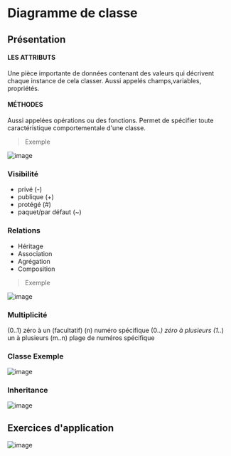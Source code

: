 # Diagramme de classe

## Présentation

#### LES ATTRIBUTS
Une pièce importante de données contenant des valeurs qui décrivent chaque instance de cela classer. Aussi appelés champs,variables, propriétés.


#### MÉTHODES
Aussi appelées opérations ou des fonctions. Permet de spécifier toute caractéristique comportementale d'une classe.

> Exemple

![image](https://user-images.githubusercontent.com/92023794/199717049-34117d75-85dd-4843-8299-cb971fed522a.png)


### Visibilité

- privé (-)
- publique (+)
- protégé (#)
- paquet/par défaut (~)


### Relations

- Héritage 
- Association
- Agrégation 
- Composition 

> Exemple 

![image](https://user-images.githubusercontent.com/92023794/199716632-4fa43241-e7e6-4ac1-bca4-d47a58a0dd98.png)


### Multiplicité

(0..1) zéro à un (facultatif)
(n) numéro spécifique
(0..*) zéro à plusieurs
(1..*) un à plusieurs
(m..n) plage de numéros spécifique


### Classe Exemple

![image](https://user-images.githubusercontent.com/92023794/199478499-6d4c58b5-8a33-4fd7-9fee-5675b2858e9e.png)


### Inheritance

![image](https://user-images.githubusercontent.com/92023794/199478634-a7ea4f5b-163e-4839-8505-b87cf891c1cd.png)


## Exercices d'application

![image](https://user-images.githubusercontent.com/92023794/199696187-0cb14b94-1ec5-43d6-9efe-a03dc7cea9de.png)

